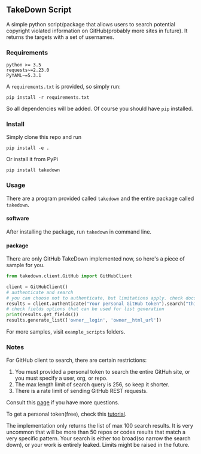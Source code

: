## TakeDown Script
A simple python script/package that allows users to search potential
copyright violated information on GitHub(probably more sites in future).
It returns the targets with a set of usernames.

### Requirements
```
python >= 3.5
requests~=2.23.0
PyYAML~=5.3.1
```

A `requirements.txt` is provided, so simply run:
```
pip install -r requirements.txt
```
So all dependencies will be added. Of course you should have `pip` installed.

### Install

Simply clone this repo and run
```
pip install -e .
```

Or install it from PyPi
```
pip install takedown
```

### Usage
There are a program provided called `takedown` and the entire package called `takedown`.

#### software 

After installing the package, run `takedown` in command line.

#### package
There are only GitHub TakeDown implemented now, so here's a piece of sample for you.

```python
from takedown.client.GitHub import GitHubClient

client = GitHubClient()
# authenticate and search
# you can choose not to authenticate, but limitations apply. check docs for details
results = client.authenticate("Your personal GitHub token").search("this is awesome", "code", )
# check fields options that can be used for list generation
print(results.get_fields())
results.generate_list(['owner__login', 'owner__html_url'])
```

For more samples, visit `example_scripts` folders.

### Notes
For GitHub client to search, there are certain restrictions:
1. You must provided a personal token to search the entire GitHuh site, or
you must specify a user, org, or repo.
2. The max length limit of search query is 256, so keep it shorter.
3. There is a rate limit of sending GitHub REST requests.

Consult this [page](https://docs.github.com/en/free-pro-team@latest/rest/reference/search) if you have more questions.

To get a personal token(free), check 
this [tutorial](https://docs.github.com/en/free-pro-team@latest/github/authenticating-to-github/creating-a-personal-access-token).

The implementation only returns the list of max 100 search results. It is very uncommon 
that will be more than 50 repos or codes results that 
match a very specific pattern. Your search is either too broad(so narrow the search down), or your
work is entirely leaked. Limits might be raised in the future.
